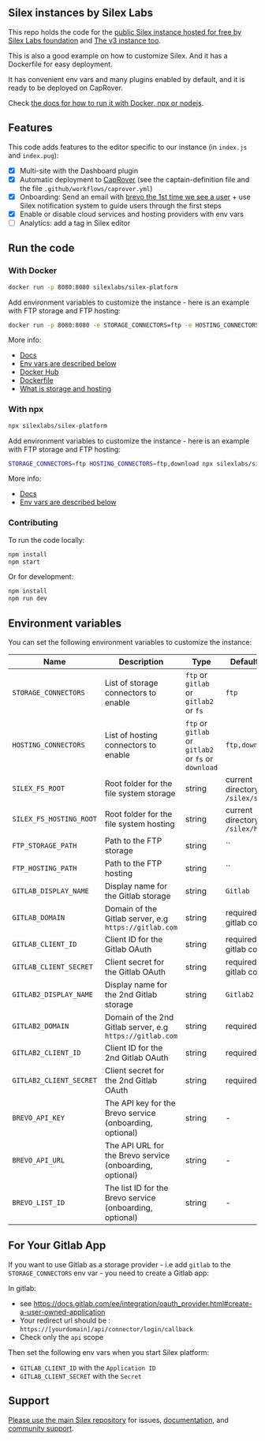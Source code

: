 ## Silex instances by Silex Labs

This repo holds the code for the [public Silex instance hosted for free by Silex Labs foundation](https://editor.silex.me) and [The v3 instance too](https://v3.silex.me).

This is also a good example on how to customize Silex. And it has a Dockerfile for easy deployment.

It has convenient env vars and many plugins enabled by default, and it is ready to be deployed on CapRover.

Check [the docs for how to run it with Docker, npx or nodejs](https://docs.silex.me/en/dev/run).

## Features

This code adds features to the editor specific to our instance (in `index.js` and `index.pug`):

* [x] Multi-site with the Dashboard plugin
* [x] Automatic deployment to [CapRover](https://caprover.com/) (see the captain-definition file and the file `.github/workflows/caprover.yml`)
* [x] Onboarding: Send an email with [brevo the 1st time we see a user](https://brevo.co/) + use Silex notification system to guide users through the first steps
* [x] Enable or disable cloud services and hosting providers with env vars
* [ ] Analytics: add a tag in Silex editor

## Run the code

### With Docker

```bash
docker run -p 8080:8080 silexlabs/silex-platform
```

Add environment variables to customize the instance - here is an example with FTP storage and FTP hosting:

```bash
docker run -p 8080:8080 -e STORAGE_CONNECTORS=ftp -e HOSTING_CONNECTORS=ftp,download silexlabs/silex-platform
```

More info:

* [Docs](https://docs.silex.me/en/dev/run)
* [Env vars are described below](#environment-variables)
* [Docker Hub](https://hub.docker.com/r/silexlabs/silex-platform)
* [Dockerfile](Dockerfile)
* [What is storage and hosting](https://docs.silex.me/en/dev/connect)

### With npx

```bash
npx silexlabs/silex-platform
```

Add environment variables to customize the instance - here is an example with FTP storage and FTP hosting:

```bash
STORAGE_CONNECTORS=ftp HOSTING_CONNECTORS=ftp,download npx silexlabs/silex-platform
```

More info:

* [Docs](https://docs.silex.me/en/dev/run)
* [Env vars are described below](#environment-variables)

### Contributing

To run the code locally:

```bash
npm install
npm start
```

Or for development:

```bash
npm install
npm run dev
```

## Environment variables

You can set the following environment variables to customize the instance:

| Name | Description | Type | Default value |
|------|-------------| ---- |---------------|
| `STORAGE_CONNECTORS` | List of storage connectors to enable | `ftp` or `gitlab` or `gitlab2` or `fs` | `ftp` |
| `HOSTING_CONNECTORS` | List of hosting connectors to enable | `ftp` or `gitlab` or `gitlab2` or `fs` or `download` | `ftp,download` |
| `SILEX_FS_ROOT` | Root folder for the file system storage | string | current directory + `/silex/storage/` |
| `SILEX_FS_HOSTING_ROOT` | Root folder for the file system hosting | string | current directory + `/silex/hosting/` |
| `FTP_STORAGE_PATH` | Path to the FTP storage | string | `` |
| `FTP_HOSTING_PATH` | Path to the FTP hosting | string | `` |
| `GITLAB_DISPLAY_NAME` | Display name for the Gitlab storage | string | `Gitlab` |
| `GITLAB_DOMAIN` | Domain of the Gitlab server, e.g `https://gitlab.com` | string | required with gitlab connector |
| `GITLAB_CLIENT_ID` | Client ID for the Gitlab OAuth | string | required with gitlab connector |
| `GITLAB_CLIENT_SECRET` | Client secret for the Gitlab OAuth | string | required with gitlab connector |
| `GITLAB2_DISPLAY_NAME` | Display name for the 2nd Gitlab storage | string | `Gitlab2` |
| `GITLAB2_DOMAIN` | Domain of the 2nd Gitlab server, e.g `https://gitlab.com` | string | required |
| `GITLAB2_CLIENT_ID` | Client ID for the 2nd Gitlab OAuth | string | required |
| `GITLAB2_CLIENT_SECRET` | Client secret for the 2nd Gitlab OAuth | string | required |
| `BREVO_API_KEY` | The API key for the Brevo service (onboarding, optional) | string | - |
| `BREVO_API_URL` | The API URL for the Brevo service (onboarding, optional) | string | - |
| `BREVO_LIST_ID` | The list ID for the Brevo service (onboarding, optional) | string | - |


## For Your Gitlab App 

If you want to use Gitlab as a storage provider - i.e add `gitlab` to the `STORAGE_CONNECTORS` env var - you need to create a Gitlab app:

In gitlab:

- see https://docs.gitlab.com/ee/integration/oauth_provider.html#create-a-user-owned-application
- Your redirect url should be : `https://[yourdomain]/api/connector/login/callback`
- Check only the `api` scope

Then set the following env vars when you start Silex platform:

- `GITLAB_CLIENT_ID` with the `Application ID`
- `GITLAB_CLIENT_SECRET` with the `Secret`

## Support

[Please use the main Silex repository](https://github.com/silexlabs/Silex/) for issues, [documentation](https://docs.silex.me/), and [community support](https://community.silex.me/).
